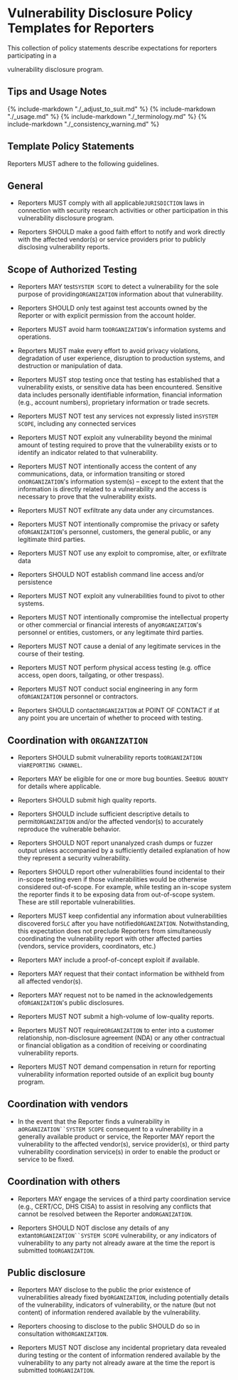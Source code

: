 # Vulnerability Disclosure Policy Templates for Reporters

<!--start-->This collection of policy statements describe expectations for reporters participating in a
vulnerability disclosure program.<!--end-->

## Tips and Usage Notes

{% include-markdown "./_adjust_to_suit.md" %} 
{% include-markdown "./_usage.md" %}
{% include-markdown "./_terminology.md" %}
{% include-markdown "./_consistency_warning.md" %}

## Template Policy Statements

Reporters MUST adhere to the following guidelines.

## General

* Reporters MUST comply with all applicable`JURISDICTION` laws in connection with security research activities or other participation in this vulnerability disclosure program.

* Reporters SHOULD make a good faith effort to notify and work directly with the affected vendor(s) or service providers prior to publicly disclosing vulnerability reports.


## Scope of Authorized Testing

* Reporters MAY test`SYSTEM SCOPE` to detect a vulnerability for the sole purpose of providing`ORGANIZATION` information about that vulnerability.

* Reporters SHOULD only test against test accounts owned by the Reporter or with explicit permission from the account holder.

* Reporters MUST avoid harm to`ORGANIZATION`'s information systems and operations.

* Reporters MUST make every effort to avoid privacy violations, degradation of user experience, disruption to production systems, and destruction or manipulation of data.

* Reporters MUST stop testing once that testing has established that a vulnerability exists, or sensitive data has been encountered. Sensitive data includes personally identifiable information, financial information (e.g., account numbers), proprietary information or trade secrets.

* Reporters MUST NOT test any services not expressly listed in`SYSTEM SCOPE`, including any connected services

* Reporters MUST NOT exploit any vulnerability beyond the minimal amount of testing required to prove that the vulnerability exists or to identify an indicator related to that vulnerability.

* Reporters MUST NOT intentionally access the content of any communications, data, or information transiting or stored on`ORGANIZATION`'s information system(s) – except to the extent that the information is directly related to a vulnerability and the access is necessary to prove that the vulnerability exists.

* Reporters MUST NOT exfiltrate any data under any circumstances.

* Reporters MUST NOT intentionally compromise the privacy or safety of`ORGANIZATION`'s personnel, customers, the general public, or any legitimate third parties.

* Reporters MUST NOT use any exploit to compromise, alter, or exfiltrate data

* Reporters SHOULD NOT establish command line access and/or persistence

* Reporters MUST NOT exploit any vulnerabilities found to pivot to other systems.

* Reporters MUST NOT intentionally compromise the intellectual property or other commercial or financial interests of any`ORGANIZATION`'s personnel or entities, customers, or any legitimate third parties.

* Reporters MUST NOT cause a denial of any legitimate services in the course of their testing.

* Reporters MUST NOT perform physical access testing (e.g. office access, open doors, tailgating, or other trespass).

* Reporters MUST NOT conduct social engineering in any form of`ORGANIZATION` personnel or contractors.

* Reporters SHOULD contact`ORGANIZATION` at POINT OF CONTACT if at any point you are uncertain of whether to proceed with testing.


## Coordination with `ORGANIZATION`

* Reporters SHOULD submit vulnerability reports to`ORGANIZATION` via`REPORTING CHANNEL`.

* Reporters MAY be eligible for one or more bug bounties. See`BUG BOUNTY` for details where applicable.

* Reporters SHOULD submit high quality reports.

* Reporters SHOULD include sufficient descriptive details to permit`ORGANIZATION` and/or the affected vendor(s) to accurately reproduce the vulnerable behavior.

* Reporters SHOULD NOT report unanalyzed crash dumps or fuzzer output unless accompanied by a sufficiently detailed explanation of how they represent a security vulnerability.

* Reporters SHOULD report other vulnerabilities found incidental to their in-scope testing even if those vulnerabilities would be otherwise considered out-of-scope. For example, while testing an in-scope system the reporter finds it to be exposing data from out-of-scope system. These are still reportable vulnerabilities.

* Reporters MUST keep confidential any information about vulnerabilities discovered for`SLC` after you have notified`ORGANIZATION`. Notwithstanding, this expectation does not preclude Reporters from simultaneously coordinating the vulnerability report with other affected parties (vendors, service providers, coordinators, etc.)

* Reporters MAY include a proof-of-concept exploit if available.

* Reporters MAY request that their contact information be withheld from all affected vendor(s).

* Reporters MAY request not to be named in the acknowledgements of`ORGANIZATION`'s public disclosures.

* Reporters MUST NOT submit a high-volume of low-quality reports.

* Reporters MUST NOT require`ORGANIZATION` to enter into a customer relationship, non-disclosure agreement (NDA) or any other contractual or financial obligation as a condition of receiving or coordinating vulnerability reports.

* Reporters MUST NOT demand compensation in return for reporting vulnerability information reported outside of an explicit bug bounty program.

## Coordination with vendors

* In the event that the Reporter finds a vulnerability in a`ORGANIZATION``SYSTEM SCOPE` consequent to a vulnerability in a generally available product or service, the Reporter MAY report the vulnerability to the affected vendor(s), service provider(s), or third party vulnerability coordination service(s) in order to enable the product or service to be fixed.

## Coordination with others

* Reporters MAY engage the services of a third party coordination service (e.g., CERT/CC, DHS CISA) to assist in resolving any conflicts that cannot be resolved between the Reporter and`ORGANIZATION`.

* Reporters SHOULD NOT disclose any details of any extant`ORGANIZATION``SYSTEM SCOPE` vulnerability, or any indicators of vulnerability to any party not already aware at the time the report is submitted to`ORGANIZATION`.


## Public disclosure

* Reporters MAY disclose to the public the prior existence of vulnerabilities already fixed by`ORGANIZATION`, including potentially details of the vulnerability, indicators of vulnerability, or the nature (but not content) of information rendered available by the vulnerability.

* Reporters choosing to disclose to the public SHOULD do so in consultation with`ORGANIZATION`.

* Reporters MUST NOT disclose any incidental proprietary data revealed during testing or the content of information rendered available by the vulnerability to any party not already aware at the time the report is submitted to`ORGANIZATION`.
